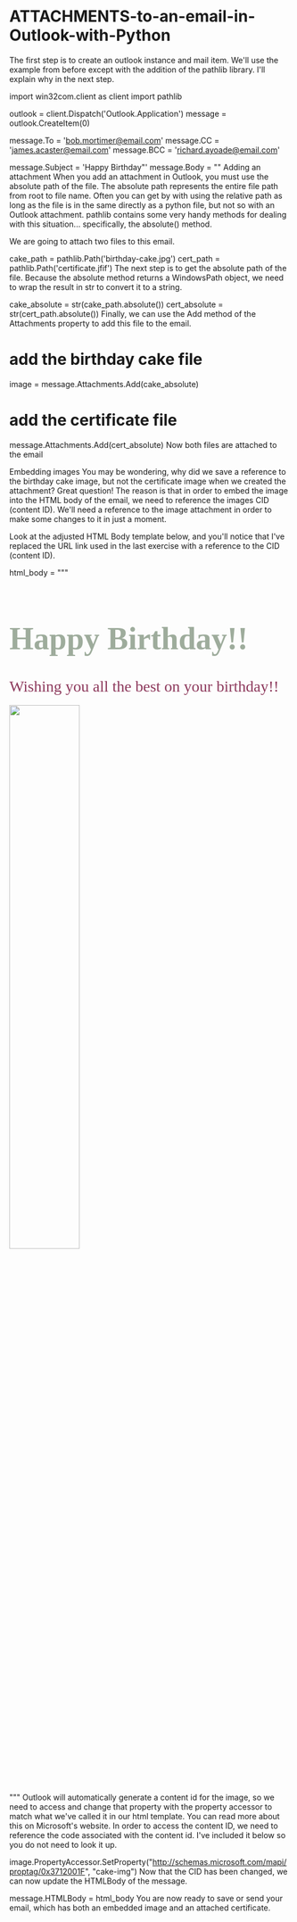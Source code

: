 # ATTACHMENTS-to-an-email-in-Outlook-with-Python

The first step is to create an outlook instance and mail item. We'll use the example from before except with the addition of the pathlib library. I'll explain why in the next step.

import win32com.client as client
import pathlib

outlook = client.Dispatch('Outlook.Application')
message = outlook.CreateItem(0)

message.To = 'bob.mortimer@email.com'
message.CC = 'james.acaster@email.com'
message.BCC = 'richard.ayoade@email.com'

message.Subject = 'Happy Birthday"'
message.Body = ""
Adding an attachment
When you add an attachment in Outlook, you must use the absolute path of the file. The absolute path represents the entire file path from root to file name. Often you can get by with using the relative path as long as the file is in the same directly as a python file, but not so with an Outlook attachment. pathlib contains some very handy methods for dealing with this situation... specifically, the absolute() method.

We are going to attach two files to this email.

cake_path = pathlib.Path('birthday-cake.jpg')
cert_path = pathlib.Path('certificate.jfif')
The next step is to get the absolute path of the file. Because the absolute method returns a WindowsPath object, we need to wrap the result in str to convert it to a string.

cake_absolute = str(cake_path.absolute())
cert_absolute = str(cert_path.absolute())
Finally, we can use the Add method of the Attachments property to add this file to the email.

# add the birthday cake file
image = message.Attachments.Add(cake_absolute)

# add the certificate file
message.Attachments.Add(cert_absolute)
Now both files are attached to the email

Embedding images
You may be wondering, why did we save a reference to the birthday cake image, but not the certificate image when we created the attachment? Great question! The reason is that in order to embed the image into the HTML body of the email, we need to reference the images CID (content ID). We'll need a reference to the image attachment in order to make some changes to it in just a moment.

Look at the adjusted HTML Body template below, and you'll notice that I've replaced the URL link used in the last exercise with a reference to the CID (content ID).

html_body = """
    <div>
        <h1 style="font-family: 'Lucida Handwriting'; font-size: 56; font-weight: bold; color: #9eac9c;"> Happy Birthday!! </h1>
        <span style="font-family: 'Lucida Sans'; font-size: 28; color: #8d395c;"> Wishing you all the best on your birthday!! </span>
    </div><br>
    <div>
        <img src="cid:cake-img" width=50%>
    </div>
    """
Outlook will automatically generate a content id for the image, so we need to access and change that property with the property accessor to match what we've called it in our html template. You can read more about this on Microsoft's website. In order to access the content ID, we need to reference the code associated with the content id. I've included it below so you do not need to look it up.

image.PropertyAccessor.SetProperty("http://schemas.microsoft.com/mapi/proptag/0x3712001F", "cake-img")
Now that the CID has been changed, we can now update the HTMLBody of the message.

message.HTMLBody = html_body
You are now ready to save or send your email, which has both an embedded image and an attached certificate.
